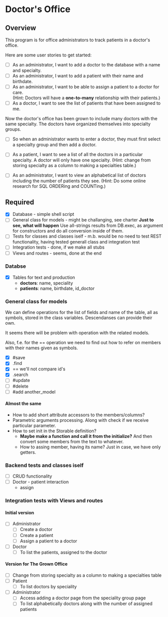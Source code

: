 # Doctor's Office #

## Overview ##

This program is for office administrators to track patients in a doctor's office.

Here are some user stories to get started:

- [ ] As an administrator, I want to add a doctor to the database with a name and specialty.
- [ ] As an administrator, I want to add a patient with their name and birthdate.
- [ ] As an administrator, I want to be able to assign a patient to a doctor for care. \
      (Hint: Doctors will have a **one-to-many** relationship with their patients.)
- [ ] As a doctor, I want to see the list of patients that have been assigned to me.

Now the doctor's office has been grown to include many doctors with the same specialty.
The doctors have organized themselves into specialty groups.

- [ ] So when an administrator wants to enter a doctor,
      they must first select a specialty group and then add a doctor.

- [ ] As a patient, I want to see a list of all the doctors in a particular specialty. A doctor will only have one specialty.
(Hint: change from storing specialty as a column to making a specialties table.)

- [ ] As an administrator, I want to view an alphabetical list of doctors
      including the number of patients they see.
      (Hint: Do some online research for SQL ORDERing and COUNTing.)

## Required ##

- [x] Database - simple shell script
- [ ] General class for models - might be challanging, see charter
      **Just to see, what will happen** Use all-strings results from DB.exec, as argument for
 constructors and do all conversion inside of them.
- [ ] Tests for classes and classes iself - m.b. would be no need to test REST functionality, having tested generall class and integration test
- [ ] Integration tests - done, if we make all stubs
- [ ] Views and routes - seems, done at the end

### Databse ###

- [x] Tables for text and production
  - **doctors**: name, speciality
  - **patients**: name, birthdate, id_doctor

### General class for models ###

We can define operations for the list of fields and name of the table, all as symbols, stored in the class variables.  Descendanses can provide their own.

It seems there will be problem with operation with the related models.

Also, f.e. for the == operation we need to find out how to refer on members with their names given as symbols.

- [x] #save
- [x] .find
- [x] == we'll not compare id's
- [x] .search
- [ ] #update
- [ ] #delete
- [ ] #add another_model

#### Almost the same ####

- How to add short attribute accessors to the members/columns?
- Parametric arguments processing.  Along with check if we receive particular parameter.
- How to set init in the Storable definition?  
  - **Maybe make a function and call it from the initialize?** And then convert some members from the text to whatever.
  - How to assing member, having its name?  Just in case, we have only getters.

### Backend tests and classes iself ###

- [ ] CRUD functionality
- [ ] Doctor - patient interaction
  - assign

### Integration tests with Views and routes ###

#### Initial version ####

- [ ] Administrator
  - [ ] Create a doctor
  - [ ] Create a patient
  - [ ] Assign a patient to a doctor
- [ ] Doctor
  - [ ] To list the patients, assigned to the doctor

#### Version for The Grown Office ####

- [ ] Change from storing specialty as a column to making a specialties table
- [ ] Patient
  - [ ] To list doctors by speciality
- [ ] Administrator
  - [ ] Access adding a doctor page from the speciality group page
  - [ ] To list alphabetically doctors along with the number of assigned patients
